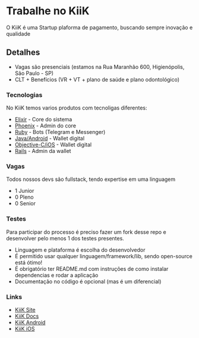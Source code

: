 # Trabalhe no KiiK
O KiiK é uma Startup plaforma de pagamento, buscando sempre inovação e qualidade

## Detalhes
* Vagas são presenciais (estamos na Rua Maranhão 600, Higienópolis, São Paulo - SP)
* CLT + Benefícios (VR + VT + plano de saúde e plano odontológico)

### Tecnologias
No KiiK temos varios produtos com tecnoligas diferentes:

* [Elixir](https://elixir.org) - Core do sistema
* [Phoenix](https://phoenixframework.org) - Admin do core
* [Ruby](https://ruby-lang.org) - Bots (Telegram e Messenger)
* [Java/Android](https://developer.android.com) - Wallet digital
* [Objective-C/iOS](https://developer.apple.com) - Wallet digital
* [Rails](http://rubyonrails.org/) - Admin da wallet

### Vagas
Todos nossos devs são fullstack, tendo expertise em uma linguagem 
* 1 Junior
* 0 Pleno
* 0 Senior

### Testes
Para participar do processo é preciso fazer um fork desse repo e desenvolver pelo menos 1 dos testes presentes.
* Linguagem e plataforma é escolha do desenvolvedor
* É permitido usar qualquer linguagem/framework/lib, sendo open-source está ótimo!
* É obrigatório ter README.md com instruções de como instalar dependencias e rodar a aplicação
* Documentação no código é opcional (mas é um diferencial)

### Links
* [KiiK Site](https://www.kiik.com/)
* [KiiK Docs](http://docs.kiik.com/)
* [KiiK Android](https://play.google.com/store/apps/details?id=br.com.kiik_pay)
* [KiiK iOS](https://itunes.apple.com/br/app/kiik/id687508608?mt=8)
